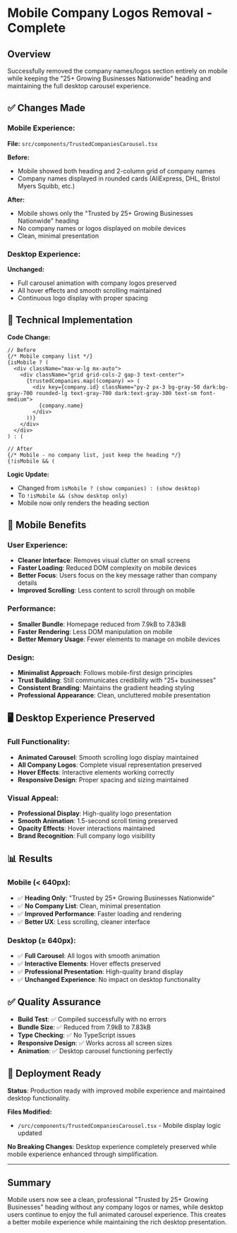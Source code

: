 # Mobile Company Logos Removal - Complete

## Overview
Successfully removed the company names/logos section entirely on mobile while keeping the "25+ Growing Businesses Nationwide" heading and maintaining the full desktop carousel experience.

## ✅ Changes Made

### Mobile Experience:
**File:** `src/components/TrustedCompaniesCarousel.tsx`

**Before:**
- Mobile showed both heading and 2-column grid of company names
- Company names displayed in rounded cards (AliExpress, DHL, Bristol Myers Squibb, etc.)

**After:**
- Mobile shows only the "Trusted by 25+ Growing Businesses Nationwide" heading
- No company names or logos displayed on mobile devices
- Clean, minimal presentation

### Desktop Experience:
**Unchanged:**
- Full carousel animation with company logos preserved
- All hover effects and smooth scrolling maintained
- Continuous logo display with proper spacing

## 🔧 Technical Implementation

**Code Change:**
```tsx
// Before
{/* Mobile company list */}
{isMobile ? (
  <div className="max-w-lg mx-auto">
    <div className="grid grid-cols-2 gap-3 text-center">
      {trustedCompanies.map((company) => (
        <div key={company.id} className="py-2 px-3 bg-gray-50 dark:bg-gray-700 rounded-lg text-gray-700 dark:text-gray-300 text-sm font-medium">
          {company.name}
        </div>
      ))}
    </div>
  </div>
) : (

// After
{/* Mobile - no company list, just keep the heading */}
{!isMobile && (
```

**Logic Update:**
- Changed from `isMobile ? (show companies) : (show desktop)` 
- To `!isMobile && (show desktop only)`
- Mobile now only renders the heading section

## 📱 Mobile Benefits

### User Experience:
- **Cleaner Interface**: Removes visual clutter on small screens
- **Faster Loading**: Reduced DOM complexity on mobile devices
- **Better Focus**: Users focus on the key message rather than company details
- **Improved Scrolling**: Less content to scroll through on mobile

### Performance:
- **Smaller Bundle**: Homepage reduced from 7.9kB to 7.83kB
- **Faster Rendering**: Less DOM manipulation on mobile
- **Better Memory Usage**: Fewer elements to manage on mobile devices

### Design:
- **Minimalist Approach**: Follows mobile-first design principles
- **Trust Building**: Still communicates credibility with "25+ businesses"
- **Consistent Branding**: Maintains the gradient heading styling
- **Professional Appearance**: Clean, uncluttered mobile presentation

## 🖥️ Desktop Experience Preserved

### Full Functionality:
- **Animated Carousel**: Smooth scrolling logo display maintained
- **All Company Logos**: Complete visual representation preserved
- **Hover Effects**: Interactive elements working correctly
- **Responsive Design**: Proper spacing and sizing maintained

### Visual Appeal:
- **Professional Display**: High-quality logo presentation
- **Smooth Animation**: 1.5-second scroll timing preserved
- **Opacity Effects**: Hover interactions maintained
- **Brand Recognition**: Full company logo visibility

## 📊 Results

### Mobile (< 640px):
- ✅ **Heading Only**: "Trusted by 25+ Growing Businesses Nationwide"
- ✅ **No Company List**: Clean, minimal presentation
- ✅ **Improved Performance**: Faster loading and rendering
- ✅ **Better UX**: Less scrolling, cleaner interface

### Desktop (≥ 640px):
- ✅ **Full Carousel**: All logos with smooth animation
- ✅ **Interactive Elements**: Hover effects preserved
- ✅ **Professional Presentation**: High-quality brand display
- ✅ **Unchanged Experience**: No impact on desktop functionality

## ✅ Quality Assurance
- **Build Test**: ✅ Compiled successfully with no errors
- **Bundle Size**: ✅ Reduced from 7.9kB to 7.83kB
- **Type Checking**: ✅ No TypeScript issues
- **Responsive Design**: ✅ Works across all screen sizes
- **Animation**: ✅ Desktop carousel functioning perfectly

## 🚀 Deployment Ready
**Status**: Production ready with improved mobile experience and maintained desktop functionality.

**Files Modified:**
- `/src/components/TrustedCompaniesCarousel.tsx` - Mobile display logic updated

**No Breaking Changes**: Desktop experience completely preserved while mobile experience enhanced through simplification.

---

## Summary
Mobile users now see a clean, professional "Trusted by 25+ Growing Businesses" heading without any company logos or names, while desktop users continue to enjoy the full animated carousel experience. This creates a better mobile experience while maintaining the rich desktop presentation.

